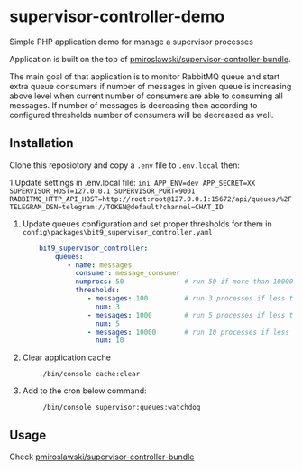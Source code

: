 # supervisor-controller-demo

Simple PHP application demo for manage a supervisor processes

Application is built on the top of [pmiroslawski/supervisor-controller-bundle](https://github.com/pmiroslawski/supervisor-controller-bundle).

The main goal of that application is to monitor RabbitMQ queue and start extra queue consumers if number of messages in given queue is increasing above level when current number of consumers are able to consuming all messages. If number of messages is decreasing then according to configured thresholds number of consumers will be decreased as well.


## Installation

Clone this reposiotory and copy a `.env` file to `.env.local` then:

1.Update settings in .env.local file:
    ```ini
        APP_ENV=dev
        APP_SECRET=XX
        SUPERVISOR_HOST=127.0.0.1
        SUPERVISOR_PORT=9001
        RABBITMQ_HTTP_API_HOST=http://root:root@127.0.0.1:15672/api/queues/%2F
        TELEGRAM_DSN=telegram://TOKEN@default?channel=CHAT_ID
    ```
1. Update queues configuration and set proper thresholds for them in `config\packages\bit9_supervisor_controller.yaml`
    ```yaml
        bit9_supervisor_controller:
            queues:
               - name: messages
                 consumer: message_consumer
                 numprocs: 50               # run 50 if more than 10000
                 thresholds:
                    - messages: 100         # run 3 processes if less than 100 elements in queue 
                      num: 3
                    - messages: 1000        # run 5 processes if less than 1000 elements in queue 
                      num: 5
                    - messages: 10000       # run 10 processes if less than 10000 elements in queue 
                      num: 10
    ```
1. Clear application cache
    ```
        ./bin/console cache:clear
    ```
1. Add to the cron below command:
    ```
        ./bin/console supervisor:queues:watchdog
    ```

## Usage
Check [pmiroslawski/supervisor-controller-bundle](https://github.com/pmiroslawski/supervisor-controller-bundle)

